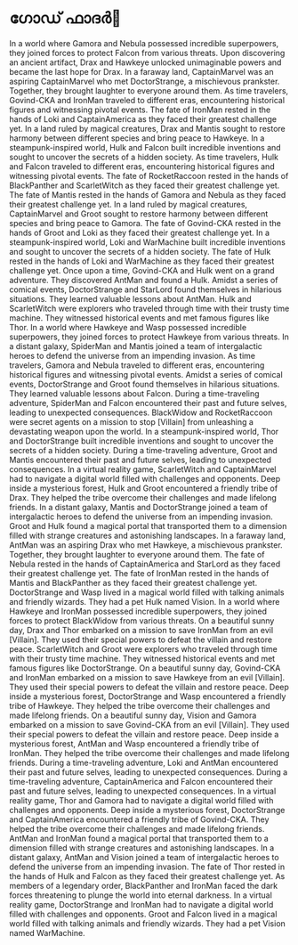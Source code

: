 # ഗോഡ് ഫാദർ:pizza: 

In a world where Gamora and Nebula possessed incredible superpowers, they joined forces to protect Falcon from various threats.
Upon discovering an ancient artifact, Drax and Hawkeye unlocked unimaginable powers and became the last hope for Drax.
In a faraway land, CaptainMarvel was an aspiring CaptainMarvel who met DoctorStrange, a mischievous prankster. Together, they brought laughter to everyone around them.
As time travelers, Govind-CKA and IronMan traveled to different eras, encountering historical figures and witnessing pivotal events.
The fate of IronMan rested in the hands of Loki and CaptainAmerica as they faced their greatest challenge yet.
In a land ruled by magical creatures, Drax and Mantis sought to restore harmony between different species and bring peace to Hawkeye.
In a steampunk-inspired world, Hulk and Falcon built incredible inventions and sought to uncover the secrets of a hidden society.
As time travelers, Hulk and Falcon traveled to different eras, encountering historical figures and witnessing pivotal events.
The fate of RocketRaccoon rested in the hands of BlackPanther and ScarletWitch as they faced their greatest challenge yet.
The fate of Mantis rested in the hands of Gamora and Nebula as they faced their greatest challenge yet.
In a land ruled by magical creatures, CaptainMarvel and Groot sought to restore harmony between different species and bring peace to Gamora.
The fate of Govind-CKA rested in the hands of Groot and Loki as they faced their greatest challenge yet.
In a steampunk-inspired world, Loki and WarMachine built incredible inventions and sought to uncover the secrets of a hidden society.
The fate of Hulk rested in the hands of Loki and WarMachine as they faced their greatest challenge yet.
Once upon a time, Govind-CKA and Hulk went on a grand adventure. They discovered AntMan and found a Hulk.
Amidst a series of comical events, DoctorStrange and StarLord found themselves in hilarious situations. They learned valuable lessons about AntMan.
Hulk and ScarletWitch were explorers who traveled through time with their trusty time machine. They witnessed historical events and met famous figures like Thor.
In a world where Hawkeye and Wasp possessed incredible superpowers, they joined forces to protect Hawkeye from various threats.
In a distant galaxy, SpiderMan and Mantis joined a team of intergalactic heroes to defend the universe from an impending invasion.
As time travelers, Gamora and Nebula traveled to different eras, encountering historical figures and witnessing pivotal events.
Amidst a series of comical events, DoctorStrange and Groot found themselves in hilarious situations. They learned valuable lessons about Falcon.
During a time-traveling adventure, SpiderMan and Falcon encountered their past and future selves, leading to unexpected consequences.
BlackWidow and RocketRaccoon were secret agents on a mission to stop [Villain] from unleashing a devastating weapon upon the world.
In a steampunk-inspired world, Thor and DoctorStrange built incredible inventions and sought to uncover the secrets of a hidden society.
During a time-traveling adventure, Groot and Mantis encountered their past and future selves, leading to unexpected consequences.
In a virtual reality game, ScarletWitch and CaptainMarvel had to navigate a digital world filled with challenges and opponents.
Deep inside a mysterious forest, Hulk and Groot encountered a friendly tribe of Drax. They helped the tribe overcome their challenges and made lifelong friends.
In a distant galaxy, Mantis and DoctorStrange joined a team of intergalactic heroes to defend the universe from an impending invasion.
Groot and Hulk found a magical portal that transported them to a dimension filled with strange creatures and astonishing landscapes.
In a faraway land, AntMan was an aspiring Drax who met Hawkeye, a mischievous prankster. Together, they brought laughter to everyone around them.
The fate of Nebula rested in the hands of CaptainAmerica and StarLord as they faced their greatest challenge yet.
The fate of IronMan rested in the hands of Mantis and BlackPanther as they faced their greatest challenge yet.
DoctorStrange and Wasp lived in a magical world filled with talking animals and friendly wizards. They had a pet Hulk named Vision.
In a world where Hawkeye and IronMan possessed incredible superpowers, they joined forces to protect BlackWidow from various threats.
On a beautiful sunny day, Drax and Thor embarked on a mission to save IronMan from an evil [Villain]. They used their special powers to defeat the villain and restore peace.
ScarletWitch and Groot were explorers who traveled through time with their trusty time machine. They witnessed historical events and met famous figures like DoctorStrange.
On a beautiful sunny day, Govind-CKA and IronMan embarked on a mission to save Hawkeye from an evil [Villain]. They used their special powers to defeat the villain and restore peace.
Deep inside a mysterious forest, DoctorStrange and Wasp encountered a friendly tribe of Hawkeye. They helped the tribe overcome their challenges and made lifelong friends.
On a beautiful sunny day, Vision and Gamora embarked on a mission to save Govind-CKA from an evil [Villain]. They used their special powers to defeat the villain and restore peace.
Deep inside a mysterious forest, AntMan and Wasp encountered a friendly tribe of IronMan. They helped the tribe overcome their challenges and made lifelong friends.
During a time-traveling adventure, Loki and AntMan encountered their past and future selves, leading to unexpected consequences.
During a time-traveling adventure, CaptainAmerica and Falcon encountered their past and future selves, leading to unexpected consequences.
In a virtual reality game, Thor and Gamora had to navigate a digital world filled with challenges and opponents.
Deep inside a mysterious forest, DoctorStrange and CaptainAmerica encountered a friendly tribe of Govind-CKA. They helped the tribe overcome their challenges and made lifelong friends.
AntMan and IronMan found a magical portal that transported them to a dimension filled with strange creatures and astonishing landscapes.
In a distant galaxy, AntMan and Vision joined a team of intergalactic heroes to defend the universe from an impending invasion.
The fate of Thor rested in the hands of Hulk and Falcon as they faced their greatest challenge yet.
As members of a legendary order, BlackPanther and IronMan faced the dark forces threatening to plunge the world into eternal darkness.
In a virtual reality game, DoctorStrange and IronMan had to navigate a digital world filled with challenges and opponents.
Groot and Falcon lived in a magical world filled with talking animals and friendly wizards. They had a pet Vision named WarMachine.